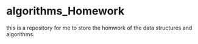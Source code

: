 # algorithms_Homework
this is a repository for me to store the homwork of the data structures and algorithms.
